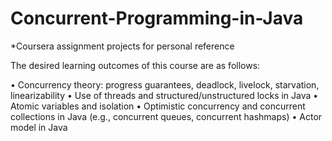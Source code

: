 # Concurrent-Programming-in-Java

*Coursera assignment projects for personal reference

The desired learning outcomes of this course are as follows:

•	Concurrency theory: progress guarantees, deadlock, livelock, starvation, linearizability
•	Use of threads and structured/unstructured locks in Java
•	Atomic variables and isolation
•	Optimistic concurrency and concurrent collections in Java (e.g., concurrent queues, concurrent  hashmaps)
•	Actor model in Java
